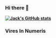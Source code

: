 ### Hi there 👋
**[![Jack's GitHub stats](https://github-readme-stats.vercel.app/api?username=jack60612&count_private=true&show_icons=true&theme=cobalt)](https://github.com/anuraghazra/github-readme-stats)**
### Vires In Numeris   


<!--
**jack60612/jack60612** is a ✨ _special_ ✨ repository because its `README.md` (this file) appears on your GitHub profile.

Here are some ideas to get you started:

- 🔭 I’m currently working on ...
- 🌱 I’m currently learning ...
- 👯 I’m looking to collaborate on ...
- 🤔 I’m looking for help with ...
- 💬 Ask me about ...
- 📫 How to reach me: ...
- 😄 Pronouns: ...
- ⚡ Fun fact: ...
-->
